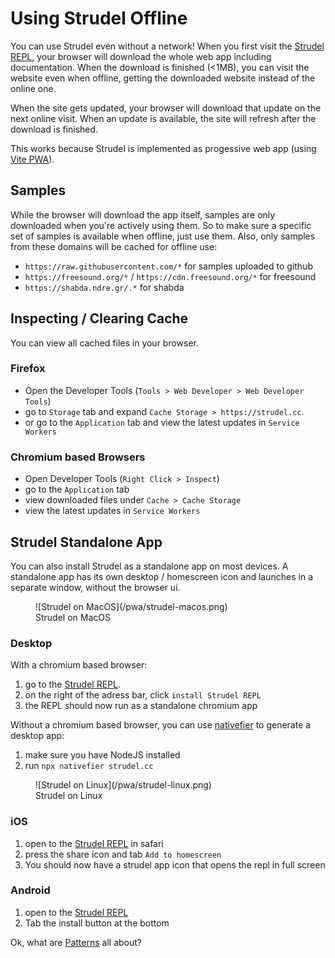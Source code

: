 # Using Strudel Offline

You can use Strudel even without a network! When you first visit the [Strudel REPL](https://strudel.cc/),
your browser will download the whole web app including documentation.
When the download is finished (&lt;1MB), you can visit the website even when offline,
getting the downloaded website instead of the online one.

When the site gets updated, your browser will download that update on the next online visit.
When an update is available, the site will refresh after the download is finished.

This works because Strudel is implemented as progessive web app (using [Vite PWA](https://vite-pwa-org.netlify.app/)).

## Samples

While the browser will download the app itself, samples are only downloaded when you're actively using them.
So to make sure a specific set of samples is available when offline, just use them.
Also, only samples from these domains will be cached for offline use:

- `https://raw.githubusercontent.com/*` for samples uploaded to github
- `https://freesound.org/*` / `https://cdn.freesound.org/*` for freesound
- `https://shabda.ndre.gr/.*` for shabda

## Inspecting / Clearing Cache

You can view all cached files in your browser.

### Firefox

- Open the Developer Tools (`Tools > Web Developer > Web Developer Tools`)
- go to `Storage` tab and expand `Cache Storage > https://strudel.cc`.
- or go to the `Application` tab and view the latest updates in `Service Workers`

### Chromium based Browsers

- Open Developer Tools (`Right Click > Inspect`)
- go to the `Application` tab
- view downloaded files under `Cache > Cache Storage`
- view the latest updates in `Service Workers`

## Strudel Standalone App

You can also install Strudel as a standalone app on most devices.
A standalone app has its own desktop / homescreen icon and launches in a separate window,
without the browser ui.

<figure>
  ![Strudel on MacOS](/pwa/strudel-macos.png)
  <figcaption>Strudel on MacOS</figcaption>
</figure>

### Desktop

With a chromium based browser:

1. go to the [Strudel REPL](https://strudel.cc).
2. on the right of the adress bar, click `install Strudel REPL`
3. the REPL should now run as a standalone chromium app

Without a chromium based browser, you can use [nativefier](https://github.com/nativefier/nativefier) to generate a desktop app:

1. make sure you have NodeJS installed
2. run `npx nativefier strudel.cc`

<figure>
  ![Strudel on Linux](/pwa/strudel-linux.png)
  <figcaption>Strudel on Linux</figcaption>
</figure>

### iOS

1. open to the [Strudel REPL](https://strudel.cc/) in safari
2. press the share icon and tab `Add to homescreen`
3. You should now have a strudel app icon that opens the repl in full screen

### Android

1. open to the [Strudel REPL](https://strudel.cc/)
2. Tab the install button at the bottom

Ok, what are [Patterns](/technical-manual/patterns) all about?
